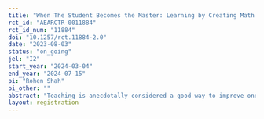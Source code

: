 ```yaml
---
title: "When The Student Becomes the Master: Learning by Creating Math Tutoring Videos"
rct_id: "AEARCTR-0011884"
rct_id_num: "11884"
doi: "10.1257/rct.11884-2.0"
date: "2023-08-03"
status: "on_going"
jel: "I2"
start_year: "2024-03-04"
end_year: "2024-07-15"
pi: "Rohen Shah"
pi_other: ""
abstract: "Teaching is anecdotally considered a good way to improve one’s own knowledge, but field evidence on learning by teaching is sparse. In this study, I partner with 22 middle and high schools in the midwestern United States to test the impact of creating math tutoring videos on students’ math skills. Stratified by teacher, 130 math classrooms are randomly assigned to either 1) Control, 2) Watchers, or 3) Creators conditions. In the “Watchers” classrooms, teachers assign a weekly PSAT math problem and students are given a link to a “help” video to watch. Students in the “Creators” classrooms are assigned the same problem, but are asked to create a video explaining the solution. The primary outcomes are students’ math class grades, as well as their score on a 15-question test of PSAT/ACT questions that cover material related to the treatment tasks. I additionally track how often the “help” video link is clicked in each class period as a mediator variable, as well as the compliance and accuracy of the weekly tasks for both Creators and Watchers."
layout: registration
---
```



